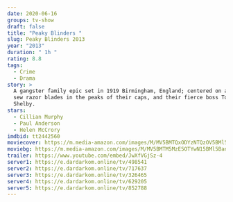 ```yaml
---
date: 2020-06-16
groups: tv-show
draft: false
title: "Peaky Blinders "
slug: Peaky Blinders 2013
year: "2013"
duration: " 1h "
rating: 8.8
tags:
  - Crime
  - Drama
story: >
  A gangster family epic set in 1919 Birmingham, England; centered on a gang who
  sew razor blades in the peaks of their caps, and their fierce boss Tommy
  Shelby.
stars:
  - Cillian Murphy
  - Paul Anderson
  - Helen McCrory
imdbid: tt2442560
moviecover: https://m.media-amazon.com/images/M/MV5BMTQxODYzNTQzOV5BMl5BanBnXkFtZTgwMTI2MDYwMDE@._V1_.jpg
moviebg: https://m.media-amazon.com/images/M/MV5BMTM5MzE5OTYwN15BMl5BanBnXkFtZTgwOTQ4NTEyMTE@._V1_SX1500_CR0,0,1500,999_AL_.jpg
trailer: https://www.youtube.com/embed/JwXfVGjSz-4
server1: https://e.dardarkom.online/tv/498541
server2: https://e.dardarkom.online/tv/717637
server3: https://e.dardarkom.online/tv/326465
server4: https://e.dardarkom.online/tv/629205
server5: https://e.dardarkom.online/tv/852788
---
```

